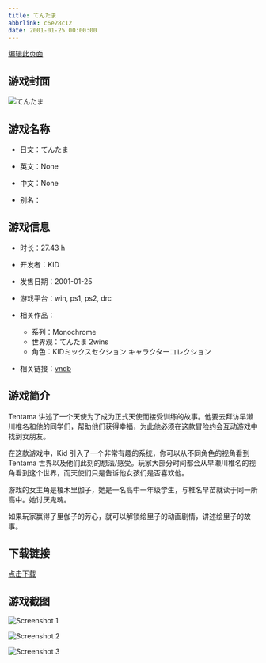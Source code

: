 ```yaml
---
title: てんたま
abbrlink: c6e28c12
date: 2001-01-25 00:00:00
---
```

[编辑此页面](https://github.com/ACG-3/ADV3-source/blob/main/source/_posts/%E3%81%A6%E3%82%93%E3%81%9F%E3%81%BE.md)

## 游戏封面

![てんたま](https://pan.timero.xyz/d/onedrive/img_lib_001/%E3%81%A6%E3%82%93%E3%81%9F%E3%81%BE_cover.avif)


## 游戏名称

- 日文：てんたま
- 英文：None
- 中文：None

- 别名：


## 游戏信息

- 时长：27.43 h
- 开发者：KID
- 发售日期：2001-01-25
- 游戏平台：win, ps1, ps2, drc
- 相关作品：
   - 系列：Monochrome
   - 世界观：てんたま 2wins
   - 角色：KIDミックスセクション キャラクターコレクション

- 相关链接：[vndb](https://vndb.org/v11517)


## 游戏简介

Tentama 讲述了一个天使为了成为正式天使而接受训练的故事。他要去拜访早濑川椎名和他的同学们，帮助他们获得幸福，为此他必须在这款冒险约会互动游戏中找到女朋友。

在这款游戏中，Kid 引入了一个非常有趣的系统，你可以从不同角色的视角看到 Tentama 世界以及他们此刻的想法/感受。玩家大部分时间都会从早濑川椎名的视角看到这个世界，而天使们只是告诉他女孩们是否喜欢他。

游戏的女主角是榎木里伽子，她是一名高中一年级学生，与椎名早苗就读于同一所高中。她讨厌鬼魂。

如果玩家赢得了里伽子的芳心，就可以解锁绘里子的动画剧情，讲述绘里子的故事。




## 下载链接

[点击下载](https://pan.timero.xyz/onedrive/adv_lib_001/%E3%81%A6%E3%82%93%E3%81%9F%E3%81%BE)


## 游戏截图


![Screenshot 1](https://pan.timero.xyz/d/onedrive/img_lib_001/%E3%81%A6%E3%82%93%E3%81%9F%E3%81%BE_Screenshot_1.avif)

![Screenshot 2](https://pan.timero.xyz/d/onedrive/img_lib_001/%E3%81%A6%E3%82%93%E3%81%9F%E3%81%BE_Screenshot_2.avif)

![Screenshot 3](https://pan.timero.xyz/d/onedrive/img_lib_001/%E3%81%A6%E3%82%93%E3%81%9F%E3%81%BE_Screenshot_3.avif)


